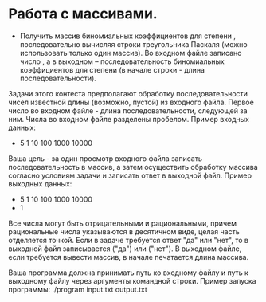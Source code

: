 # Работа с массивами.
+ Получить массив биномиальных коэффициентов для степени , последовательно вычисляя строки треугольника Паскаля (можно использовать только один массив). 
Во входном файле записано число , а в выходном – последовательность биномиальных коэффициентов для степени  (в начале строки - длина последовательности).
  
Задачи этого контеста предполагают обработку последовательности чисел известной длины (возможно, пустой) из входного файла. 
Первое число во входном файле - длина последовательности, следующей за ним. Числа во входном файле разделены пробелом. Пример входных данных:
+ 5 1 10 100 1000 10000

Ваша цель - за один просмотр входного файла записать последовательность в массив, а затем осуществить обработку массива согласно условиям задачи и записать ответ в выходной файл. 
Пример выходных данных:
+ 5 1 10 100 1000 10000
+ 1

Все числа могут быть отрицательными и рациональными, причем рациональные числа указываются в десятичном виде, целая часть отделяется точкой. 
Если в задаче требуется ответ "да" или "нет", то в выходной файл записывается  ("да") или  ("нет").
В выходном файле, если требуется вывести массив, в начале печатается длина массива.

Ваша программа должна принимать путь ко входному файлу и путь к выходному файлу через аргументы командной строки. Пример запуска программы:
./program input.txt output.txt